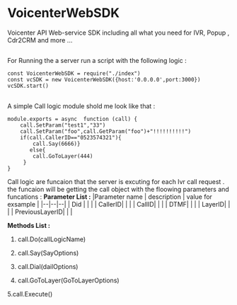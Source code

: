 
# VoicenterWebSDK  
Voicenter API  Web-service SDK  including all what you need for IVR, Popup , Cdr2CRM and more ...  
  
##  
For Running the a server run a script with the following logic  :

    const VoicenterWebSDK = require("./index")
    const vcSDK = new VoicenterWebSDK({host:'0.0.0.0',port:3000})
    vcSDK.start()
    
##
A simple Call logic module shold me look like that :

    module.exports = async  function (call) {
	    call.SetParam("test1","33")
	    call.SetParam("foo",call.GetParam("foo")+"!!!!!!!!!!")
	    if(call.CallerID=="0523574321"){
		    call.Say(6666)}
		   else{
		    call.GoToLayer(444)  
	     }
    }


Call logic are funcaion that the server is excuting for each Ivr call request .
the funcaion will be getting the call object with the floowing parameters and funcations  :
**Parameter List :**
|Parameter name | description   | value for exsample |
|--|--|--|
| Did |  | |
| CallerID|  | |
| CallID|  | |
| DTMF|  | |
| LayerID|  | |
| PreviousLayerID|  | |

**Methods List :**

 1. call.Do(callLogicName)
 
 2. call.Say(SayOptions)
 
 3. call.Dial(dailOptions)
 
 4. call.GoToLayer(GoToLayerOptions)
 
 5.call.Execute()	